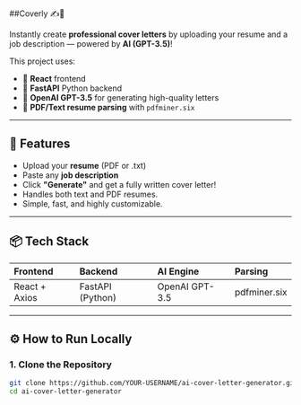 ##Coverly ✍️🤖

Instantly create **professional cover letters** by uploading your resume and a job description — powered by **AI (GPT-3.5)**!

This project uses:
- 🚀 **React** frontend
- 🐍 **FastAPI** Python backend
- 🤖 **OpenAI GPT-3.5** for generating high-quality letters
- 📄 **PDF/Text resume parsing** with `pdfminer.six`

---

## 🎯 Features
- Upload your **resume** (PDF or .txt)
- Paste any **job description**
- Click **"Generate"** and get a fully written cover letter!
- Handles both text and PDF resumes.
- Simple, fast, and highly customizable.

---

## 📦 Tech Stack
| Frontend | Backend | AI Engine | Parsing |
|:---|:---|:---|:---|
| React + Axios | FastAPI (Python) | OpenAI GPT-3.5 | pdfminer.six |

---

## ⚙️ How to Run Locally

### 1. Clone the Repository
```bash
git clone https://github.com/YOUR-USERNAME/ai-cover-letter-generator.git
cd ai-cover-letter-generator

